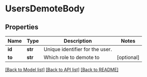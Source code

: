 # UsersDemoteBody

## Properties
Name | Type | Description | Notes
------------ | ------------- | ------------- | -------------
**id** | **str** | Unique identifier for the user. | 
**to** | **str** | Which role to demote to | [optional] 

[[Back to Model list]](../README.md#documentation-for-models) [[Back to API list]](../README.md#documentation-for-api-endpoints) [[Back to README]](../README.md)


